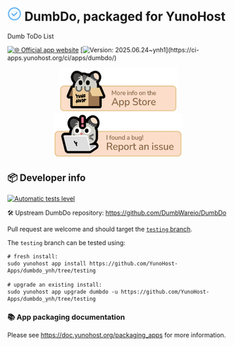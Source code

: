 <!--
N.B.: This README was automatically generated by <https://github.com/YunoHost/apps_tools/blob/main/readme_generator>
It shall NOT be edited by hand.
-->

<h1>
  <img src="https://raw.githubusercontent.com/YunoHost/apps/main/logos/dumbdo.png" width="32px" alt="Logo of DumbDo">
  DumbDo, packaged for YunoHost
</h1>

Dumb ToDo List

[![🌐 Official app website](https://img.shields.io/badge/Official_app_website-darkgreen?style=for-the-badge)](https://www.dumbware.io/)
[![Version: 2025.06.24~ynh1](https://img.shields.io/badge/Version-2025.06.24~ynh1-rgba(0,150,0,1)?style=for-the-badge)](https://ci-apps.yunohost.org/ci/apps/dumbdo/)

<div align="center">
<a href="https://apps.yunohost.org/app/dumbdo"><img height="100px" src="https://github.com/YunoHost/yunohost-artwork/raw/refs/heads/main/badges/neopossum-badges/badge_more_info_on_the_appstore.svg"/></a>
<a href="https://github.com/YunoHost-Apps/dumbdo_ynh/issues"><img height="100px" src="https://github.com/YunoHost/yunohost-artwork/raw/refs/heads/main/badges/neopossum-badges/badge_report_an_issue.svg"/></a>
</div>

## 📦 Developer info

[![Automatic tests level](https://apps.yunohost.org/badge/cilevel/dumbdo)](https://ci-apps.yunohost.org/ci/apps/dumbdo/)

🛠️ Upstream DumbDo repository: <https://github.com/DumbWareio/DumbDo>

Pull request are welcome and should target the [`testing` branch](https://github.com/YunoHost-Apps/dumbdo_ynh/tree/testing).

The `testing` branch can be tested using:
```
# fresh install:
sudo yunohost app install https://github.com/YunoHost-Apps/dumbdo_ynh/tree/testing

# upgrade an existing install:
sudo yunohost app upgrade dumbdo -u https://github.com/YunoHost-Apps/dumbdo_ynh/tree/testing
```

### 📚 App packaging documentation

Please see <https://doc.yunohost.org/packaging_apps> for more information.